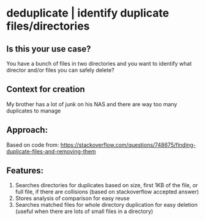 # deduplicate | identify duplicate files/directories

## Is this your use case?
You have a bunch of files in two directories and you want to identify what director and/or files you can safely delete?

## Context for creation
My brother has a lot of junk on his NAS and there are way too many duplicates to manage

## Approach:
Based on code from: https://stackoverflow.com/questions/748675/finding-duplicate-files-and-removing-them

## Features:

1. Searches directories for duplicates based on size, first 1KB of the file, or full file, if there are collisions (based on stackoverflow accepted answer)
1. Stores analysis of comparison for easy reuse
1. Searches matched files for whole directory duplication for easy deletion (useful when there are lots of small files in a directory)